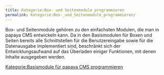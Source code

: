 ```yaml
---
title: Kategorie:Box- und Seitenmodule programmieren
permalink: Kategorie:Box-_und_Seitenmodule_programmieren/
---
```


Box- und Seitenmodule gehören zu den einfachsten Modulen, die man in papaya CMS entwickeln kann. Da in den Basismodulen für Boxen und Seiten bereits alle Schnittstellen für die Benutzereingabe sowie für die Datenausgabe implementiert sind, beschränkt sich der Entwicklungsaufwand auf das Überladen einiger Funktionen, mit denen Inhalte ausgegeben werden.

[Kategorie:Basismodule für papaya CMS programmieren](Kategorie:Basismodule_für_papaya_CMS_programmieren )